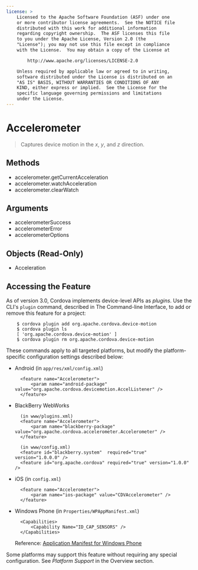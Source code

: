 ```yaml
---
license: >
    Licensed to the Apache Software Foundation (ASF) under one
    or more contributor license agreements.  See the NOTICE file
    distributed with this work for additional information
    regarding copyright ownership.  The ASF licenses this file
    to you under the Apache License, Version 2.0 (the
    "License"); you may not use this file except in compliance
    with the License.  You may obtain a copy of the License at

        http://www.apache.org/licenses/LICENSE-2.0

    Unless required by applicable law or agreed to in writing,
    software distributed under the License is distributed on an
    "AS IS" BASIS, WITHOUT WARRANTIES OR CONDITIONS OF ANY
    KIND, either express or implied.  See the License for the
    specific language governing permissions and limitations
    under the License.
---
```


# Accelerometer

> Captures device motion in the _x_, _y_, and _z_ direction.

## Methods

- accelerometer.getCurrentAcceleration
- accelerometer.watchAcceleration
- accelerometer.clearWatch

## Arguments

- accelerometerSuccess
- accelerometerError
- accelerometerOptions

## Objects (Read-Only)

- Acceleration

## Accessing the Feature

As of version 3.0, Cordova implements device-level APIs as _plugins_.
Use the CLI's `plugin` command, described in The Command-line
Interface, to add or remove this feature for a project:

        $ cordova plugin add org.apache.cordova.device-motion
        $ cordova plugin ls
        [ 'org.apache.cordova.device-motion' ]
        $ cordova plugin rm org.apache.cordova.device-motion

These commands apply to all targeted platforms, but modify the
platform-specific configuration settings described below:

* Android (in `app/res/xml/config.xml`)

        <feature name="Accelerometer">
            <param name="android-package" value="org.apache.cordova.devicemotion.AccelListener" />
        </feature>

* BlackBerry WebWorks

        (in www/plugins.xml)
        <feature name="Accelerometer">
            <param name="blackberry-package" value="org.apache.cordova.accelerometer.Accelerometer" />
        </feature>

        (in www/config.xml)
        <feature id="blackberry.system"  required="true" version="1.0.0.0" />
        <feature id="org.apache.cordova" required="true" version="1.0.0" />

* iOS (in `config.xml`)

        <feature name="Accelerometer">
            <param name="ios-package" value="CDVAccelerometer" />
        </feature>

* Windows Phone (in `Properties/WPAppManifest.xml`)

        <Capabilities>
            <Capability Name="ID_CAP_SENSORS" />
        </Capabilities>

  Reference: [Application Manifest for Windows Phone](http://msdn.microsoft.com/en-us/library/ff769509%28v=vs.92%29.aspx)

Some platforms may support this feature without requiring any special
configuration.  See _Platform Support_ in the Overview section.
